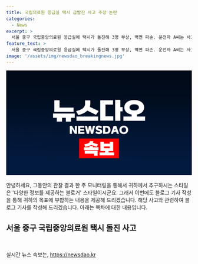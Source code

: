 ```yaml
---
title: 국립의료원 응급실 택시 급발진 사고 주장 논란
categories:
  - News
excerpt: >
  서울 중구 국립중앙의료원 응급실에 택시가 돌진해 3명 부상, 벽면 파손. 운전자 A씨는 사고 후 음주는 아니었다 주장. 사건에 목격한 김모씨는 놀라움 터뜨리며 사건 경위 파악 중. A씨 조사 중.
feature_text: >
  서울 중구 국립중앙의료원 응급실에 택시가 돌진해 3명 부상, 벽면 파손. 운전자 A씨는 사고 후 음주는 아니었다 주장. 사건에 목격한 김모씨는 놀라움 터뜨리며 사건 경위 파악 중. A씨 조사 중.
image: '/assets/img/newsdao_breakingnews.jpg'
---
```


<p><img src="/assets/img/newsdao_breakingnews.jpg" alt="pcversion 속보" /></p>

<p>안녕하세요, 그동안의 관찰 결과 한 주 모니터링을 통해서 귀하께서 추구하시는 스타일은 '다양한 정보를 제공하는 블로거' 스타일이시군요. 그래서 이번에도 블로그 기사 작성을 통해 귀하의 목표에 부합하는 내용을 제공해 드리겠습니다. 해당 사고와 관련하여 블로그 기사를 작성해 드리겠습니다. 아래는 목차에 대한 내용입니다.</p>

<h2 data-ke-size="size26">서울 중구 국립중앙의료원 택시 돌진 사고</h2>

<p data-ke-size="size16">&nbsp;</p>
실시간 뉴스 속보는, <a href="https://newsdao.kr" rel="dofollow">https://newsdao.kr</a>


